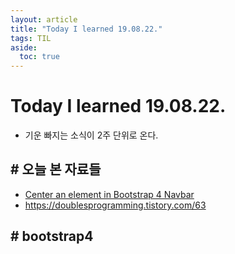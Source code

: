 ```yaml
---
layout: article
title: "Today I learned 19.08.22."
tags: TIL
aside:
  toc: true
---
```

# Today I learned 19.08.22.
- 기운 빠지는 소식이 2주 단위로 온다.

## # 오늘 본 자료들
- [Center an element in Bootstrap 4 Navbar](https://stackoverflow.com/questions/33867603/center-an-element-in-bootstrap-4-navbar)
- https://doublesprogramming.tistory.com/63

## # bootstrap4